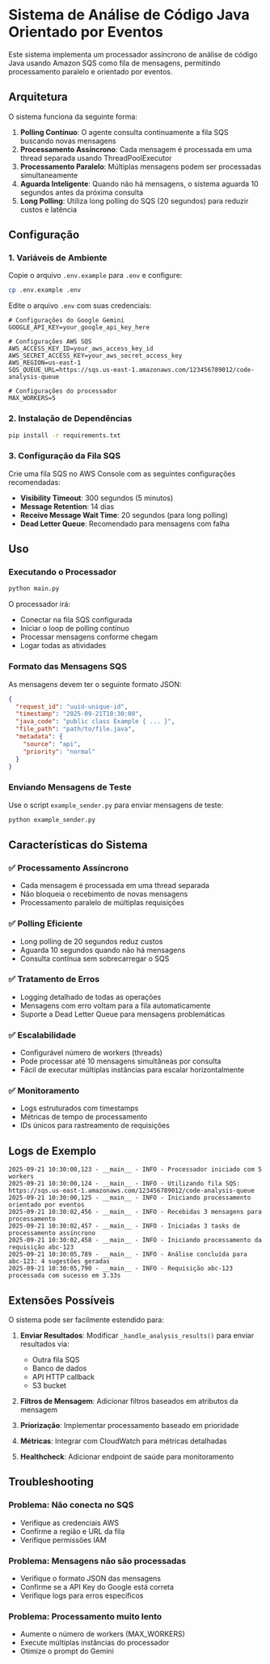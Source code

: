 # Sistema de Análise de Código Java Orientado por Eventos

Este sistema implementa um processador assíncrono de análise de código Java usando Amazon SQS como fila de mensagens, permitindo processamento paralelo e orientado por eventos.

## Arquitetura

O sistema funciona da seguinte forma:

1. **Polling Contínuo**: O agente consulta continuamente a fila SQS buscando novas mensagens
2. **Processamento Assíncrono**: Cada mensagem é processada em uma thread separada usando ThreadPoolExecutor
3. **Processamento Paralelo**: Múltiplas mensagens podem ser processadas simultaneamente
4. **Aguarda Inteligente**: Quando não há mensagens, o sistema aguarda 10 segundos antes da próxima consulta
5. **Long Polling**: Utiliza long polling do SQS (20 segundos) para reduzir custos e latência

## Configuração

### 1. Variáveis de Ambiente

Copie o arquivo `.env.example` para `.env` e configure:

```bash
cp .env.example .env
```

Edite o arquivo `.env` com suas credenciais:

```env
# Configurações do Google Gemini
GOOGLE_API_KEY=your_google_api_key_here

# Configurações AWS SQS
AWS_ACCESS_KEY_ID=your_aws_access_key_id
AWS_SECRET_ACCESS_KEY=your_aws_secret_access_key
AWS_REGION=us-east-1
SQS_QUEUE_URL=https://sqs.us-east-1.amazonaws.com/123456789012/code-analysis-queue

# Configurações do processador
MAX_WORKERS=5
```

### 2. Instalação de Dependências

```bash
pip install -r requirements.txt
```

### 3. Configuração da Fila SQS

Crie uma fila SQS no AWS Console com as seguintes configurações recomendadas:

- **Visibility Timeout**: 300 segundos (5 minutos)
- **Message Retention**: 14 dias
- **Receive Message Wait Time**: 20 segundos (para long polling)
- **Dead Letter Queue**: Recomendado para mensagens com falha

## Uso

### Executando o Processador

```bash
python main.py
```

O processador irá:
- Conectar na fila SQS configurada
- Iniciar o loop de polling contínuo
- Processar mensagens conforme chegam
- Logar todas as atividades

### Formato das Mensagens SQS

As mensagens devem ter o seguinte formato JSON:

```json
{
  "request_id": "uuid-unique-id",
  "timestamp": "2025-09-21T10:30:00",
  "java_code": "public class Example { ... }",
  "file_path": "path/to/file.java",
  "metadata": {
    "source": "api",
    "priority": "normal"
  }
}
```

### Enviando Mensagens de Teste

Use o script `example_sender.py` para enviar mensagens de teste:

```bash
python example_sender.py
```

## Características do Sistema

### ✅ Processamento Assíncrono
- Cada mensagem é processada em uma thread separada
- Não bloqueia o recebimento de novas mensagens
- Processamento paralelo de múltiplas requisições

### ✅ Polling Eficiente
- Long polling de 20 segundos reduz custos
- Aguarda 10 segundos quando não há mensagens
- Consulta contínua sem sobrecarregar o SQS

### ✅ Tratamento de Erros
- Logging detalhado de todas as operações
- Mensagens com erro voltam para a fila automaticamente
- Suporte a Dead Letter Queue para mensagens problemáticas

### ✅ Escalabilidade
- Configurável número de workers (threads)
- Pode processar até 10 mensagens simultâneas por consulta
- Fácil de executar múltiplas instâncias para escalar horizontalmente

### ✅ Monitoramento
- Logs estruturados com timestamps
- Métricas de tempo de processamento
- IDs únicos para rastreamento de requisições

## Logs de Exemplo

```
2025-09-21 10:30:00,123 - __main__ - INFO - Processador iniciado com 5 workers
2025-09-21 10:30:00,124 - __main__ - INFO - Utilizando fila SQS: https://sqs.us-east-1.amazonaws.com/123456789012/code-analysis-queue
2025-09-21 10:30:00,125 - __main__ - INFO - Iniciando processamento orientado por eventos
2025-09-21 10:30:02,456 - __main__ - INFO - Recebidas 3 mensagens para processamento
2025-09-21 10:30:02,457 - __main__ - INFO - Iniciadas 3 tasks de processamento assíncrono
2025-09-21 10:30:02,458 - __main__ - INFO - Iniciando processamento da requisição abc-123
2025-09-21 10:30:05,789 - __main__ - INFO - Análise concluída para abc-123: 4 sugestões geradas
2025-09-21 10:30:05,790 - __main__ - INFO - Requisição abc-123 processada com sucesso em 3.33s
```

## Extensões Possíveis

O sistema pode ser facilmente estendido para:

1. **Enviar Resultados**: Modificar `_handle_analysis_results()` para enviar resultados via:
   - Outra fila SQS
   - Banco de dados
   - API HTTP callback
   - S3 bucket

2. **Filtros de Mensagem**: Adicionar filtros baseados em atributos da mensagem

3. **Priorização**: Implementar processamento baseado em prioridade

4. **Métricas**: Integrar com CloudWatch para métricas detalhadas

5. **Healthcheck**: Adicionar endpoint de saúde para monitoramento

## Troubleshooting

### Problema: Não conecta no SQS
- Verifique as credenciais AWS
- Confirme a região e URL da fila
- Verifique permissões IAM

### Problema: Mensagens não são processadas
- Verifique o formato JSON das mensagens
- Confirme se a API Key do Google está correta
- Verifique logs para erros específicos

### Problema: Processamento muito lento
- Aumente o número de workers (MAX_WORKERS)
- Execute múltiplas instâncias do processador
- Otimize o prompt do Gemini